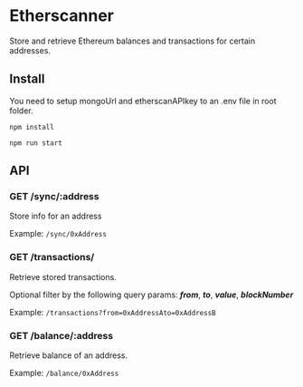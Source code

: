# Etherscanner

Store and retrieve Ethereum balances and transactions for certain addresses.



## Install

You need to setup mongoUrl and etherscanAPIkey to an .env file in root folder.

`npm install`

`npm run start`



## API


### GET /sync/:address

Store info for an address

Example: `/sync/0xAddress`


### GET /transactions/

Retrieve stored transactions. 

Optional filter by the following query params: ***from***, ***to***, ***value***, ***blockNumber*** 

Example: `/transactions?from=0xAddressAto=0xAddressB`


### GET /balance/:address

Retrieve balance of an address.

Example: `/balance/0xAddress`